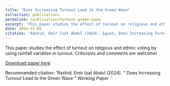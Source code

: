 ```yaml
---
title: "Does Increasing Turnout Lead to the Green Wave"
collection: publications
permalink: /publication/turnout-green-wave
excerpt: 'This paper studies the effect of turnout on religious and ethnic voting by using rainfall variation in turnout.'
date: 2024-01-08
citation: 'Rashid, Emir Izat Abdul (2024). &quot; Does Increasing Turnout Lead to the Green Wave &quot; <i> Working Paper </i>.'
---
```

This paper studies the effect of turnout on religious and ethnic voting by using rainfall variation in turnout. Criticisms and comments are welcome!

[Download paper here](https://emirizatrashid.github.io/files/Turnout_and_Ethnic_Voting.pdf)

Recommended citation: 'Rashid, Emir Izat Abdul (2024). &quot; Does Increasing Turnout Lead to the Green Wave &quot; <i> Working Paper </i>.'
